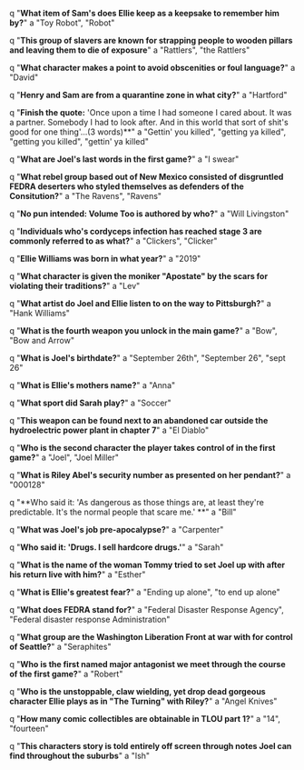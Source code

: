 q "**What item of Sam's does Ellie keep as a keepsake to remember him by?**"
a "Toy Robot", "Robot"

q "**This group of slavers are known for strapping people to wooden pillars and leaving them to die of exposure**"
a "Rattlers", "the Rattlers"

q "**What character makes a point to avoid obscenities or foul language?**"
a "David"

q "**Henry and Sam are from a quarantine zone in what city?**"
a "Hartford"

q "**Finish the quote:** 'Once upon a time I had someone I cared about. It was a partner. Somebody I had to look after. And in this world that sort of shit's good for one thing'...(3 words)**"
a "Gettin' you killed", "getting ya killed", "getting you killed", "gettin' ya killed"

q "**What are Joel's last words in the first game?**"
a "I swear"

q "**What rebel group based out of New Mexico consisted of disgruntled FEDRA deserters who styled themselves as defenders of the Consitution?**"
a "The Ravens", "Ravens"

q "**No pun intended: Volume Too is authored by who?**"
a "Will Livingston"

q "**Individuals who's cordyceps infection has reached stage 3 are commonly referred to as what?**"
a "Clickers", "Clicker"

q "**Ellie Williams was born in what year?**"
a "2019"

q "**What character is given the moniker "Apostate" by the scars for violating their traditions?**"
a "Lev"

q "**What artist do Joel and Ellie listen to on the way to Pittsburgh?**"
a "Hank Williams"

q "**What is the fourth weapon you unlock in the main game?**"
a "Bow", "Bow and Arrow" 

q "**What is Joel's birthdate?**"
a "September 26th", "September 26", "sept 26"

q "**What is Ellie's mothers name?**"
a "Anna"

q "**What sport did Sarah play?**"
a "Soccer"  

q "**This weapon can be found next to an abandoned car outside the hydroelectric power plant in chapter 7**"
a "El Diablo"

q "**Who is the second character the player takes control of in the first game?**"
a "Joel", "Joel Miller"

q "**What is Riley Abel's security number as presented on her pendant?**"
a "000128"

q "**Who said it: 'As dangerous as those things are, at least they're predictable. It's the normal people that scare me.' **"
a "Bill"

q "**What was Joel's job pre-apocalypse?**"
a "Carpenter"

q "**Who said it: 'Drugs. I sell hardcore drugs.'**"
a "Sarah"

q "**What is the name of the woman Tommy tried to set Joel up with after his return live with him?**"
a "Esther"

q "**What is Ellie's greatest fear?**"
a "Ending up alone", "to end up alone"

q "**What does FEDRA stand for?**"
a "Federal Disaster Response Agency", "Federal disaster response Administration" 

q "**What group are the Washington Liberation Front at war with for control of Seattle?**"
a "Seraphites"

q "**Who is the first named major antagonist we meet through the course of the first game?**"
a "Robert"

q "**Who is the unstoppable, claw wielding, yet drop dead gorgeous character Ellie plays as in "The Turning" with Riley?**"
a "Angel Knives"

q "**How many comic collectibles are obtainable in TLOU part 1?**"
a "14", "fourteen"

q "**This characters story is told entirely off screen through notes Joel can find throughout the suburbs**"
a "Ish"

